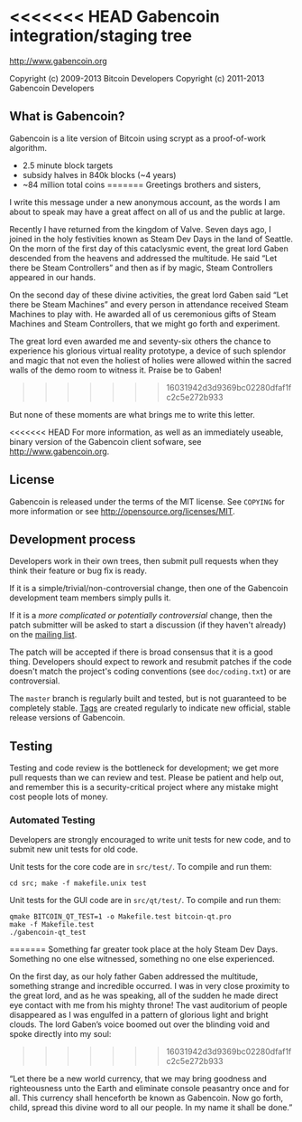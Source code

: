 <<<<<<< HEAD
Gabencoin integration/staging tree
================================

http://www.gabencoin.org

Copyright (c) 2009-2013 Bitcoin Developers
Copyright (c) 2011-2013 Gabencoin Developers

What is Gabencoin?
----------------

Gabencoin is a lite version of Bitcoin using scrypt as a proof-of-work algorithm.
 - 2.5 minute block targets
 - subsidy halves in 840k blocks (~4 years)
 - ~84 million total coins
=======
Greetings brothers and sisters,

I write this message under a new anonymous account, as the words I am about to speak may have a great affect on all of us and the public at large.  

Recently I have returned from the kingdom of Valve.  Seven days ago, I joined in the holy festivities known as Steam Dev Days in the land of Seattle.  On the morn of the first day of this cataclysmic event, the great lord Gaben descended from the heavens and addressed the multitude.  He said “Let there be Steam Controllers” and then as if by magic, Steam Controllers appeared in our hands.  

On the second day of these divine activities, the great lord Gaben said “Let there be Steam Machines” and every person in attendance received Steam Machines to play with.  He awarded all of us ceremonious gifts of Steam Machines and Steam Controllers, that we might go forth and experiment.  

The great lord even awarded me and seventy-six others the chance to experience his glorious virtual reality prototype, a device of such splendor and magic that not even the holiest of holies were allowed within the sacred walls of the demo room to witness it.  Praise be to Gaben!
>>>>>>> 16031942d3d9369bc02280dfaf1fc2c5e272b933

But none of these moments are what brings me to write this letter. 

<<<<<<< HEAD
For more information, as well as an immediately useable, binary version of
the Gabencoin client sofware, see http://www.gabencoin.org.

License
-------

Gabencoin is released under the terms of the MIT license. See `COPYING` for more
information or see http://opensource.org/licenses/MIT.

Development process
-------------------

Developers work in their own trees, then submit pull requests when they think
their feature or bug fix is ready.

If it is a simple/trivial/non-controversial change, then one of the Gabencoin
development team members simply pulls it.

If it is a *more complicated or potentially controversial* change, then the patch
submitter will be asked to start a discussion (if they haven't already) on the
[mailing list](http://sourceforge.net/mailarchive/forum.php?forum_name=bitcoin-development).

The patch will be accepted if there is broad consensus that it is a good thing.
Developers should expect to rework and resubmit patches if the code doesn't
match the project's coding conventions (see `doc/coding.txt`) or are
controversial.

The `master` branch is regularly built and tested, but is not guaranteed to be
completely stable. [Tags](https://github.com/bitcoin/bitcoin/tags) are created
regularly to indicate new official, stable release versions of Gabencoin.

Testing
-------

Testing and code review is the bottleneck for development; we get more pull
requests than we can review and test. Please be patient and help out, and
remember this is a security-critical project where any mistake might cost people
lots of money.

### Automated Testing

Developers are strongly encouraged to write unit tests for new code, and to
submit new unit tests for old code.

Unit tests for the core code are in `src/test/`. To compile and run them:

    cd src; make -f makefile.unix test

Unit tests for the GUI code are in `src/qt/test/`. To compile and run them:

    qmake BITCOIN_QT_TEST=1 -o Makefile.test bitcoin-qt.pro
    make -f Makefile.test
    ./gabencoin-qt_test
=======
Something far greater took place at the holy Steam Dev Days.  Something no one else witnessed, something no one else experienced.  

On the first day, as our holy father Gaben addressed the multitude, something strange and incredible occurred.  I was in very close proximity to the great lord, and as he was speaking, all of the sudden he made direct eye contact with me from his mighty throne! The vast auditorium of people disappeared as I was engulfed in a pattern of glorious light and bright clouds.  The lord Gaben’s voice boomed out over the blinding void and spoke directly into my soul:
>>>>>>> 16031942d3d9369bc02280dfaf1fc2c5e272b933

“Let there be a new world currency, that we may bring goodness and righteousness unto the Earth and eliminate console peasantry once and for all.  This currency shall henceforth be known as Gabencoin.  Now go forth, child, spread this divine word to all our people.  In my name it shall be done.”

